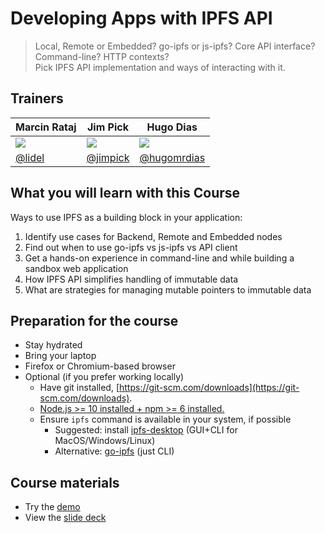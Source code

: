 # Developing Apps with IPFS API

> Local, Remote or Embedded? go-ipfs or js-ipfs? Core API interface? Command-line? HTTP contexts?    
> Pick IPFS API implementation and ways of interacting with it.

## Trainers

| **Marcin Rataj**                                     	| **Jim Pick**                                        	| **Hugo Dias**                                        	|
|------------------------------------------------------	|-----------------------------------------------------	|------------------------------------------------------	|
| ![](https://avatars2.githubusercontent.com/u/157609) 	| ![](https://avatars2.githubusercontent.com/u/20886) 	| ![](https://avatars1.githubusercontent.com/u/314190) 	|
| [@lidel](https://github.com/lidel/)                  	| [@jimpick](https://github.com/jimpick)              	| [@hugomrdias](https://github.com/hugomrdias)         	|

## What you will learn with this Course

Ways to use IPFS as a building block in your application:

 1. Identify use cases for Backend, Remote and Embedded nodes
 2. Find out when to use go-ipfs vs js-ipfs vs API client
 3. Get a hands-on experience in command-line and while building a sandbox web application
 4. How IPFS API simplifies handling of immutable data
 5. What are strategies for managing mutable pointers to immutable data

## Preparation for the course

- Stay hydrated
- Bring your laptop
- Firefox or Chromium-based browser
- Optional (if you prefer working locally) 
  - Have git installed, [https://git-scm.com/downloads](https://git-scm.com/downloads).
  - [Node.js >= 10 installed + npm >= 6 installed.](https://nodejs.org/en/download/)
  - Ensure `ipfs` command is available in your system, if possible
    - Suggested: install [ipfs-desktop](https://github.com/ipfs-shipyard/ipfs-desktop#ipfs-desktop) (GUI+CLI for MacOS/Windows/Linux)
    - Alternative: [go-ipfs](https://docs.ipfs.io/introduction/usage/) (just CLI)

## Course materials

- Try the [demo](https://github.com/ipfs-shipyard/camp-course-c-demo)
- View the [slide deck](https://docs.google.com/presentation/d/1cbJD5j_jRpm3yJiE6hLIOzMn8iMhvzyci7Ut3NLjqxs/edit?usp=sharing)
